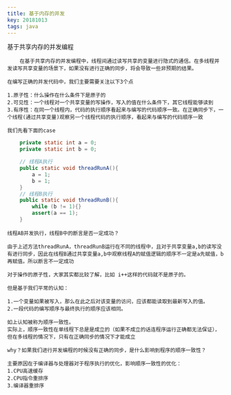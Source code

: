 ```yaml
---
title: 基于内存的并发
key: 20181013
tags: java
---
```


基于共享内存的并发编程

        在基于共享内存的并发编程中，线程间通过读写共享的变量进行隐式的通信。在多线程并发读写共享变量的场景下，如果没有进行正确的同步，将会导致一些非预期的结果。
    
    在编写正确的并发代码中，我们主要需要关注以下3个点
    
    1.原子性：什么操作在什么条件下是原子的
    2.可见性：一个线程对一个共享变量的写操作，写入的值在什么条件下，其它线程能够读到
    3.有序性：在同一个线程内，代码的执行顺序看起来与编写的代码顺序一致。在正确同步下，一个线程(通过共享变量)观察另一个线程代码的执行顺序，看起来与编写的代码顺序一致

    我们先看下面的case

```java
    private static int a = 0;   
    private static int b = 0;

    // 线程A执行
    public static void threadRunA(){
        a = 1;
        b = 1;
    }
    // 线程B执行
    public static void threadRunB(){
        while (b != 1){}
        assert(a == 1);
    }

```

    线程AB并发执行，线程B中的断言是否一定成功？

    由于上述方法threadRunA，threadRunB运行在不同的线程中，且对于共享变量a,b的读写没有进行同步，因此在线程B通过共享变量a,b中观察线程A的赋值逻辑的顺序不一定是a先赋值，b再赋值。所以断言不一定成功

    对于操作的原子性，大家其实都比较了解，比如 i++这样的代码就不是原子的。

    但是基于我们平常的认知：

    1.一个变量如果被写入，那么在此之后对该变量的访问，应该都能读取到最新写入的值。
    2.一段代码的编写顺序与最终执行的顺序应该相同。

    如上认知被称为顺序一致性。
    实际上，顺序一致性在单线程下总是是成立的（如果不成立的话连程序运行正确都无法保证），但在多线程的情况下，只有在正确同步的情况下才能成立

    why？如果我们进行并发编程的时候没有正确的同步，是什么影响到程序的顺序一致性？

    主要原因在于编译器与处理器对于程序执行的优化，影响顺序一致性的优化：
    1.CPU高速缓存
    2.CPU指令重排序
    3.编译器重排序